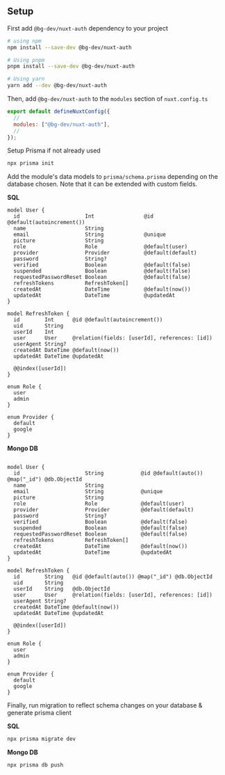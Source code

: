 ## Setup

First add `@bg-dev/nuxt-auth` dependency to your project

```bash
# using npm
npm install --save-dev @bg-dev/nuxt-auth

# Using pnpm
pnpm install --save-dev @bg-dev/nuxt-auth

# Using yarn
yarn add --dev @bg-dev/nuxt-auth
```

Then, add `@bg-dev/nuxt-auth` to the `modules` section of `nuxt.config.ts`

```js
export default defineNuxtConfig({
  //
  modules: ["@bg-dev/nuxt-auth"],
  //
});
```

Setup Prisma if not already used

```bash
npx prisma init
```

Add the module's data models to `prisma/schema.prisma` depending on the database chosen. Note that it can be extended with custom fields.

**SQL**

```prisma
model User {
  id                     Int                @id @default(autoincrement())
  name                   String
  email                  String             @unique
  picture                String
  role                   Role               @default(user)
  provider               Provider           @default(default)
  password               String?
  verified               Boolean            @default(false)
  suspended              Boolean            @default(false)
  requestedPasswordReset Boolean            @default(false)
  refreshTokens          RefreshToken[]
  createdAt              DateTime           @default(now())
  updatedAt              DateTime           @updatedAt
}

model RefreshToken {
  id        Int      @id @default(autoincrement())
  uid       String
  userId    Int
  user      User     @relation(fields: [userId], references: [id])
  userAgent String?
  createdAt DateTime @default(now())
  updatedAt DateTime @updatedAt

  @@index([userId])
}

enum Role {
  user
  admin
}

enum Provider {
  default
  google
}
```

**Mongo DB**

```prisma

model User {
  id                     String            @id @default(auto()) @map("_id") @db.ObjectId
  name                   String
  email                  String            @unique
  picture                String
  role                   Role              @default(user)
  provider               Provider          @default(default)
  password               String?
  verified               Boolean           @default(false)
  suspended              Boolean           @default(false)
  requestedPasswordReset Boolean           @default(false)
  refreshTokens          RefreshToken[]
  createdAt              DateTime          @default(now())
  updatedAt              DateTime          @updatedAt
}

model RefreshToken {
  id        String   @id @default(auto()) @map("_id") @db.ObjectId
  uid       String
  userId    String   @db.ObjectId
  user      User     @relation(fields: [userId], references: [id])
  userAgent String?
  createdAt DateTime @default(now())
  updatedAt DateTime @updatedAt

  @@index([userId])
}

enum Role {
  user
  admin
}

enum Provider {
  default
  google
}
```

Finally, run migration to reflect schema changes on your database & generate prisma client

**SQL**

```bash
npx prisma migrate dev
```

**Mongo DB**

```bash
npx prisma db push
```


